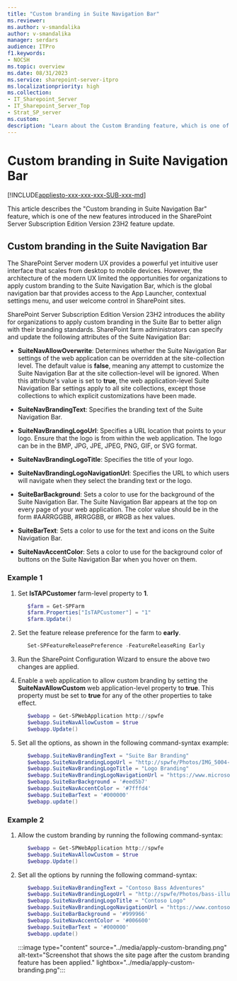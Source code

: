 ```yaml
---
title: "Custom branding in Suite Navigation Bar"
ms.reviewer: 
ms.author: v-smandalika
author: v-smandalika
manager: serdars
audience: ITPro
f1.keywords:
- NOCSH
ms.topic: overview
ms.date: 08/31/2023
ms.service: sharepoint-server-itpro
ms.localizationpriority: high
ms.collection:
- IT_Sharepoint_Server
- IT_Sharepoint_Server_Top
- Strat_SP_server
ms.custom: 
description: "Learn about the Custom Branding feature, which is one of the newly introduced features in SharePoint Server Subscription Edition Version 23H2."
---
```


# Custom branding in Suite Navigation Bar

[!INCLUDE[appliesto-xxx-xxx-xxx-SUB-xxx-md](../includes/appliesto-xxx-xxx-xxx-SUB-xxx-md.md)]

This article describes the "Custom branding in Suite Navigation Bar" feature, which is one of the new features introduced in the SharePoint Server Subscription Edition Version 23H2 feature update.

## Custom branding in the Suite Navigation Bar

The SharePoint Server modern UX provides a powerful yet intuitive user interface that scales from desktop to mobile devices. However, the architecture of the modern UX limited the opportunities for organizations to apply custom branding to the Suite Navigation Bar, which is the global navigation bar that provides access to the App Launcher, contextual settings menu, and user welcome control in SharePoint sites.

SharePoint Server Subscription Edition Version 23H2 introduces the ability for organizations to apply custom branding in the Suite Bar to better align with their branding standards. SharePoint farm administrators can specify and update the following attributes of the Suite Navigation Bar: 

- **SuiteNavAllowOverwrite**: Determines whether the Suite Navigation Bar settings of the web application can be overridden at the site-collection level. The default value is **false**, meaning any attempt to customize the Suite Navigation Bar at the site collection-level will be ignored. When this attribute's value is set to **true**, the web application-level Suite Navigation Bar settings apply to all site collections, except those collections to which explicit customizations have been made.

- **SuiteNavBrandingText**: Specifies the branding text of the Suite Navigation Bar.

- **SuiteNavBrandingLogoUrl**: Specifies a URL location that points to your logo. Ensure that the logo is from within the web application. The logo can be in the BMP, JPG, JPE, JPEG, PNG, GIF, or SVG format.

- **SuiteNavBrandingLogoTitle**: Specifies the title of your logo.

- **SuiteNavBrandingLogoNavigationUrl**: Specifies the URL to which users will navigate when they select the branding text or the logo.

- **SuiteBarBackground**: Sets a color to use for the background of the Suite Navigation Bar. The Suite Navigation Bar appears at the top on every page of your web application. The color value should be in the form #AARRGGBB, #RRGGBB, or #RGB as hex values.

- **SuiteBarText**: Sets a color to use for the text and icons on the Suite Navigation Bar.

- **SuiteNavAccentColor**: Sets a color to use for the background color of buttons on the Suite Navigation Bar when you hover on them.

### Example 1

1. Set **IsTAPCustomer** farm-level property to **1**.

   ```PowerShell
      $farm = Get-SPFarm
      $farm.Properties["IsTAPCustomer"] = "1"
      $farm.Update()
   ```

2. Set the feature release preference for the farm to **early**.

   ```PowerShell
      Set-SPFeatureReleasePreference -FeatureReleaseRing Early
   ```

3. Run the SharePoint Configuration Wizard to ensure the above two changes are applied.

4. Enable a web application to allow custom branding by setting the **SuiteNavAllowCustom** web application-level property to **true**. This property must be set to **true** for any of the other properties to take effect.

   ```PowerShell
      $webapp = Get-SPWebApplication http://spwfe
      $webapp.SuiteNavAllowCustom = $true
      $webapp.Update()
   ```

5. Set all the options, as shown in the following command-syntax example:

   ```PowerShell
      $webapp.SuiteNavBrandingText = "Suite Bar Branding"
      $webapp.SuiteNavBrandingLogoUrl = "http://spwfe/Photos/IMG_5004-1-scaled.jpg"
      $webapp.SuiteNavBrandingLogoTitle = "Logo Branding"
      $webapp.SuiteNavBrandingLogoNavigationUrl = "https://www.microsoft.com/"
      $webapp.SuiteBarBackground = '#eed5b7'           
      $webapp.SuiteNavAccentColor = '#7fffd4'
      $webapp.SuiteBarText = '#000000'
      $webapp.update()
   ```

### Example 2

1. Allow the custom branding by running the following command-syntax:

   ```PowerShell
      $webapp = Get-SPWebApplication http://spwfe 
      $webapp.SuiteNavAllowCustom = $true 
      $webapp.Update()
   ```

2. Set all the options by running the following command-syntax:

   ```PowerShell
      $webapp.SuiteNavBrandingText = "Contoso Bass Adventures" 
      $webapp.SuiteNavBrandingLogoUrl = "http://spwfe/Photos/bass-illustration.svg" 
      $webapp.SuiteNavBrandingLogoTitle = "Contoso Logo" 
      $webapp.SuiteNavBrandingLogoNavigationUrl = "https://www.contoso.com/" 
      $webapp.SuiteBarBackground = '#999966'            
      $webapp.SuiteNavAccentColor = '#006600' 
      $webapp.SuiteBarText = '#000000' 
      $webapp.update()
   ```

   :::image type="content" source="../media/apply-custom-branding.png" alt-text="Screenshot that shows the site page after the custom branding feature has been applied." lightbox="../media/apply-custom-branding.png":::
